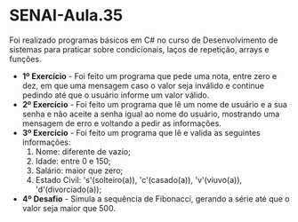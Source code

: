 # SENAI-Aula.35
<p>Foi realizado programas básicos em C# no curso de Desenvolvimento de sistemas para praticar sobre condicionais, laços de repetição, arrays e funções.</p>
<ul>
 <li><strong>1º Exercício</strong> - Foi feito um programa que pede uma nota, entre zero e dez, em que uma mensagem caso o valor seja inválido e continue pedindo até que o usuário informe um valor válido.</li>
 <li><strong>2º Exercício</strong> - Foi feito um programa que lê um nome de usuário e a sua senha e não aceite a senha igual ao nome do usuário, mostrando uma mensagem de erro e voltando a pedir as informações.</li>
 <li><strong>3º Exercício</strong> - Foi feito um programa que lê e valida as seguintes informações:
   <ol>
    <li>Nome: diferente de vazio;</li>
    <li>Idade: entre 0 e 150;</li>
    <li>Salário: maior que zero;</li>
    <li>Estado Civil: 's'(solteiro(a)), 'c'(casado(a)), 'v'(viuvo(a)), 'd'(divorciado(a));</li>
    </ol>
 <li><strong>4º Desafio</strong> - Simula a sequência de Fibonacci, gerando a série até que o valor seja maior que 500.</li>
</ul>
